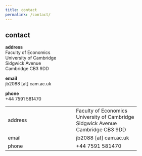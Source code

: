```yaml
---
title: contact
permalink: /contact/
---
```


## contact

**address** <br>
Faculty of Economics <br>
University of Cambridge <br>
Sidgwick Avenue <br>
Cambridge CB3 9DD <br>

**email** <br>
jb2088 [at] cam.ac.uk

**phone** <br>
+44 7591 581470

<table style="width:150%">
  <tr>
    <td style="min-width:200px">address</td>
    <td>Faculty of Economics <br>
        University of Cambridge <br>
        Sidgwick Avenue <br>
        Cambridge CB3 9DD</td> 
  </tr>
  <tr>
    <td>email</td>
    <td>jb2088 [at] cam.ac.uk</td> 
  </tr>
  <tr>
    <td>phone</td>
    <td>+44 7591 581470</td> 
  </tr>
</table>
